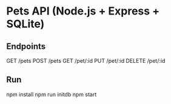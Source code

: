 
# Pets API (Node.js + Express + SQLite)

## Endpoints
GET /pets
POST /pets
GET /pet/:id
PUT /pet/:id
DELETE /pet/:id

## Run
npm install
npm run initdb
npm start
